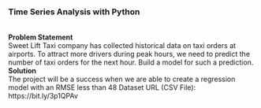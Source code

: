 <h3>Time Series Analysis with Python</h3>
<br>
<b>Problem Statement</b><br>
Sweet Lift Taxi company has collected historical data on taxi orders at airports. To attract more
drivers during peak hours, we need to predict the number of taxi orders for the next hour. Build a
model for such a prediction.
<br>
<b> Solution</b><br>
The project will be a success when we are able to create a regression model with an RMSE less than 48
Dataset URL (CSV File): https://bit.ly/3p1QPAv